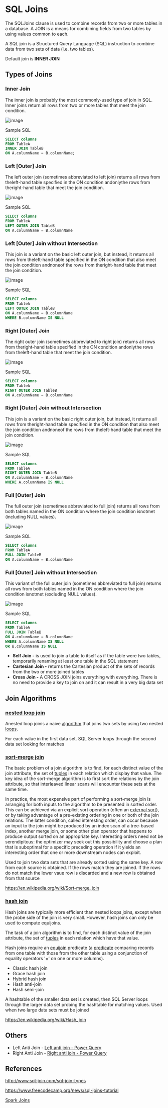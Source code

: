 # SQL Joins

The SQLJoins clause is used to combine records from two or more tables in a database. A JOIN is a means for combining fields from two tables by using values common to each.

A SQL join is a Structured Query Language (SQL) instruction to combine data from two sets of data (i.e. two tables).

Default join is **INNER JOIN**

## Types of Joins

### Inner Join

The inner join is probably the most commonly-used type of join in SQL. Inner joins return all rows from two or more tables that meet the join condition.

![image](../../media/SQL-Joins-image1.jpg)

Sample SQL

```sql
SELECT columns
FROM TableA
INNER JOIN TableB
ON A.columnName = B.columnName;
```

### Left [Outer] Join

The left outer join (sometimes abbreviated to left join) returns all rows from theleft-hand table specified in the ON condition andonlythe rows from theright-hand table that meet the join condition.

![image](../../media/SQL-Joins-image2.jpg)

Sample SQL

```sql
SELECT columns
FROM TableA
LEFT OUTER JOIN TableB
ON A.columnName = B.columnName
```

### Left [Outer] Join without Intersection

This join is a variant on the basic left outer join, but instead, it returns all rows from theleft-hand table specified in the ON condition that also meet the join condition andnoneof the rows from theright-hand table that meet the join condition.

![image](../../media/SQL-Joins-image3.jpg)

Sample SQL

```sql
SELECT columns
FROM TableA
LEFT OUTER JOIN TableB
ON A.columnName = B.columnName
WHERE B.columnName IS NULL
```

### Right [Outer] Join

The right outer join (sometimes abbreviated to right join) returns all rows from theright-hand table specified in the ON condition andonlythe rows from theleft-hand table that meet the join condition.

![image](../../media/SQL-Joins-image4.jpg)

Sample SQL

```sql
SELECT columns
FROM TableA
RIGHT OUTER JOIN TableB
ON A.columnName = B.columnName
```

### Right [Outer] Join without Intersection

This join is a variant on the basic right outer join, but instead, it returns all rows from theright-hand table specified in the ON condition that also meet the join condition andnoneof the rows from theleft-hand table that meet the join condition.

![image](../../media/SQL-Joins-image5.jpg)

Sample SQL

```sql
SELECT columns
FROM TableA
RIGHT OUTER JOIN TableB
ON A.columnName = B.columnName
WHERE A.columnName IS NULL
```

### Full [Outer] Join

The full outer join (sometimes abbreviated to full join) returns all rows from both tables named in the ON condition where the join condition isnotmet (including NULL values).

![image](../../media/SQL-Joins-image6.jpg)

Sample SQL

```sql
SELECT columns
FROM TableA
FULL JOIN TableB
ON A.columnName = B.columnName
```

### Full [Outer] Join without Intersection

This variant of the full outer join (sometimes abbreviated to full join) returns all rows from both tables named in the ON condition where the join condition isnotmet (excluding NULL values).

![image](../../media/SQL-Joins-image7.jpg)

Sample SQL

```sql
SELECT columns
FROM TableA
FULL JOIN TableB
ON A.columnName = B.columnName
WHERE A.columnName IS NULL
OR B.columnName IS NULL
```

- **Self Join -** is used to join a table to itself as if the table were two tables, temporarily renaming at least one table in the SQL statement
- **Cartesian Join -** returns the Cartesian product of the sets of records from the two or more joined tables
- **Cross Join -** A CROSS JOIN joins everything with everything. There is no need to provide a key to join on and it can result in a very big data set

## Join Algorithms

### [nested loop join](https://en.wikipedia.org/wiki/Nested_loop_join)

Anested loop joinis a naive [algorithm](https://en.wikipedia.org/wiki/Algorithm) that joins two sets by using two nested [loops](https://en.wikipedia.org/wiki/Loop_(computing)).

For each value in the first data set. SQL Server loops through the second data set looking for matches

### [sort-merge join](https://en.wikipedia.org/wiki/Sort-merge_join)

The basic problem of a join algorithm is to find, for each distinct value of the join attribute, the set of [tuples](https://en.wikipedia.org/wiki/Tuple) in each relation which display that value. The key idea of the sort-merge algorithm is to first sort the relations by the join attribute, so that interleaved linear scans will encounter these sets at the same time.

In practice, the most expensive part of performing a sort-merge join is arranging for both inputs to the algorithm to be presented in sorted order. This can be achieved via an explicit sort operation (often an [external sort](https://en.wikipedia.org/wiki/External_sort)), or by taking advantage of a pre-existing ordering in one or both of the join relations. The latter condition, called interesting order, can occur because an input to the join might be produced by an index scan of a tree-based index, another merge join, or some other plan operator that happens to produce output sorted on an appropriate key. Interesting orders need not be serendipitous: the optimizer may seek out this possibility and choose a plan that is suboptimal for a specific preceding operation if it yields an interesting order that one or more downstream nodes can exploit.

Used to join two data sets that are already sorted using the same key. A row from each source is obtained. If the rows match they are joined. If the rows do not match the lower vaue row is discarded and a new row is obtained from that source

<https://en.wikipedia.org/wiki/Sort-merge_join>

### [hash join](https://en.wikipedia.org/wiki/Hash_join)

Hash joins are typically more efficient than nested loops joins, except when the probe side of the join is very small. However, hash joins can only be used to compute equijoins.

The task of a join algorithm is to find, for each distinct value of the join attribute, the set of [tuples](https://en.wikipedia.org/wiki/Tuple#Relational_model) in each relation which have that value.

Hash joins require an [equijoin](https://en.wikipedia.org/wiki/Equijoin) predicate (a [predicate](https://en.wikipedia.org/wiki/Syntactic_predicate) comparing records from one table with those from the other table using a conjunction of equality operators '=' on one or more columns).

- Classic hash join
- Grace hash join
- Hybrid hash join
- Hash anti-join
- Hash semi-join

A hashtable of the smaller data set is created, then SQL Server loops through the larger data set probing the hashtable for matching values. Used when two large data sets must be joined

<https://en.wikipedia.org/wiki/Hash_join>

## Others

- Left Anti Join - [Left anti join - Power Query](https://learn.microsoft.com/en-us/power-query/merge-queries-left-anti)
- Right Anti Join - [Right anti join - Power Query](https://learn.microsoft.com/en-us/power-query/merge-queries-right-anti)

## References

<http://www.sql-join.com/sql-join-types>

<https://www.freecodecamp.org/news/sql-joins-tutorial>

[Spark Joins](technologies/apache/apache-spark/07-joins.md)
